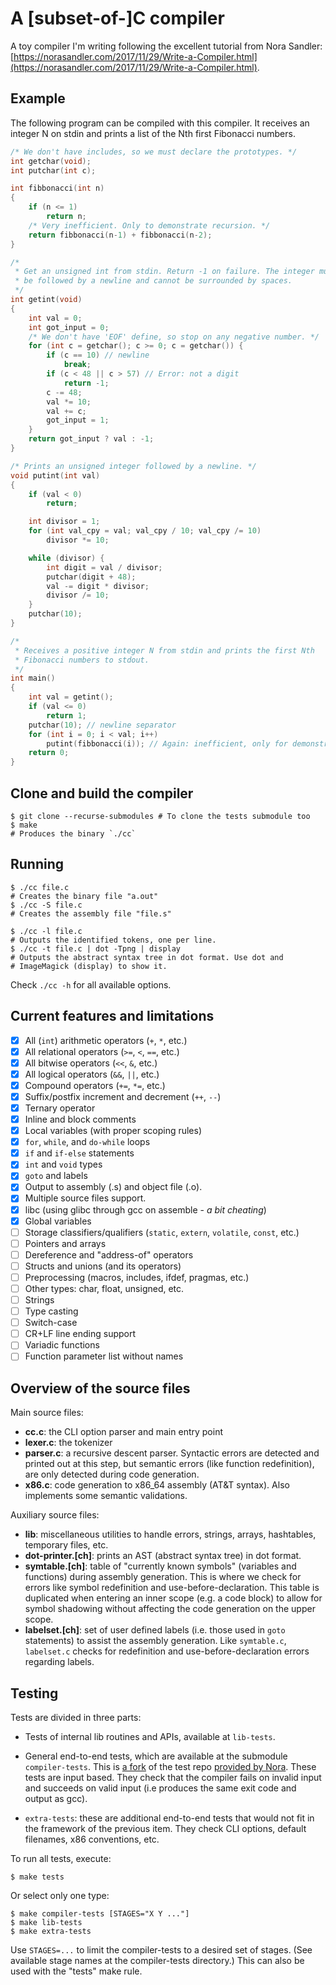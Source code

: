 # A [subset-of-]C compiler

A toy compiler I'm writing following the excellent tutorial from Nora Sandler:
[https://norasandler.com/2017/11/29/Write-a-Compiler.html](https://norasandler.com/2017/11/29/Write-a-Compiler.html).

## Example

The following program can be compiled with this compiler. It receives an
integer N on stdin and prints a list of the Nth first Fibonacci numbers.

```c
/* We don't have includes, so we must declare the prototypes. */
int getchar(void);
int putchar(int c);

int fibbonacci(int n)
{
	if (n <= 1)
		return n;
	/* Very inefficient. Only to demonstrate recursion. */
	return fibbonacci(n-1) + fibbonacci(n-2);
}

/*
 * Get an unsigned int from stdin. Return -1 on failure. The integer must
 * be followed by a newline and cannot be surrounded by spaces.
 */
int getint(void)
{
	int val = 0;
	int got_input = 0;
	/* We don't have 'EOF' define, so stop on any negative number. */
	for (int c = getchar(); c >= 0; c = getchar()) {
		if (c == 10) // newline
			break;
		if (c < 48 || c > 57) // Error: not a digit
			return -1;
		c -= 48;
		val *= 10;
		val += c;
		got_input = 1;
	}
	return got_input ? val : -1;
}

/* Prints an unsigned integer followed by a newline. */
void putint(int val)
{
	if (val < 0)
		return;

	int divisor = 1;
	for (int val_cpy = val; val_cpy / 10; val_cpy /= 10)
		divisor *= 10;

	while (divisor) {
		int digit = val / divisor;
		putchar(digit + 48);
		val -= digit * divisor;
		divisor /= 10;
	}
	putchar(10);
}

/*
 * Receives a positive integer N from stdin and prints the first Nth
 * Fibonacci numbers to stdout.
 */
int main()
{
	int val = getint();
	if (val <= 0)
		return 1;
	putchar(10); // newline separator
	for (int i = 0; i < val; i++)
		putint(fibbonacci(i)); // Again: inefficient, only for demonstration
	return 0;
}
```

## Clone and build the compiler

```shell
$ git clone --recurse-submodules # To clone the tests submodule too
$ make
# Produces the binary `./cc`
```

## Running

```shell
$ ./cc file.c
# Creates the binary file "a.out"
$ ./cc -S file.c
# Creates the assembly file "file.s"

$ ./cc -l file.c
# Outputs the identified tokens, one per line.
$ ./cc -t file.c | dot -Tpng | display
# Outputs the abstract syntax tree in dot format. Use dot and
# ImageMagick (display) to show it.
```

Check `./cc -h` for all available options.

## Current features and limitations

- [x] All (`int`) arithmetic operators (`+`, `*`, etc.)
- [x] All relational operators (`>=`, `<`, `==`, etc.)
- [x] All bitwise operators (`<<`, `&`, etc.)
- [x] All logical operators (`&&`, `||`, etc.)
- [x] Compound operators (`+=`, `*=`, etc.)
- [x] Suffix/postfix increment and decrement (`++`, `--`)
- [x] Ternary operator
- [x] Inline and block comments
- [x] Local variables (with proper scoping rules)
- [x] `for`, `while`, and `do-while` loops
- [x] `if` and `if-else` statements
- [x] `int` and `void` types
- [x] `goto` and labels
- [x] Output to assembly (.s) and object file (.o).
- [x] Multiple source files support.
- [x] libc (using glibc through gcc on assemble - _a bit cheating_) 
- [x] Global variables
- [ ] Storage classifiers/qualifiers (`static`, `extern`, `volatile`, `const`, etc.)
- [ ] Pointers and arrays
- [ ] Dereference and "address-of" operators
- [ ] Structs and unions (and its operators)
- [ ] Preprocessing (macros, includes, ifdef, pragmas, etc.)
- [ ] Other types: char, float, unsigned, etc.
- [ ] Strings
- [ ] Type casting
- [ ] Switch-case
- [ ] CR+LF line ending support
- [ ] Variadic functions
- [ ] Function parameter list without names

## Overview of the source files 

Main source files:

- **cc.c**: the CLI option parser and main entry point
- **lexer.c**: the tokenizer
- **parser.c**: a recursive descent parser. Syntactic errors are detected and
  printed out at this step, but semantic errors (like function redefinition),
  are only detected during code generation.
- **x86.c**: code generation to x86\_64 assembly (AT&T syntax). Also implements
  some semantic validations.

Auxiliary source files:

- **lib**: miscellaneous utilities to handle errors, strings, arrays,
  hashtables, temporary files, etc.
- **dot-printer.[ch]**: prints an AST (abstract syntax tree) in dot format.
- **symtable.[ch]**: table of "currently known symbols" (variables and
  functions) during assembly generation. This is where we check for errors like
  symbol redefinition and use-before-declaration. This table is duplicated when
  entering an inner scope (e.g. a code block) to allow for symbol shadowing
  without affecting the code generation on the upper scope.
- **labelset.[ch]**: set of user defined labels (i.e. those used in `goto`
  statements) to assist the assembly generation. Like `symtable.c`, `labelset.c`
  checks for redefinition and use-before-declaration errors regarding labels.

## Testing

Tests are divided in three parts:

- Tests of internal lib routines and APIs, available at `lib-tests`.

- General end-to-end tests, which are available at the submodule
  `compiler-tests`. This is [a
  fork](https://github.com/matheustavares/c-compiler-tests) of the test repo
  [provided by Nora](https://github.com/nlsandler/write_a_c_compiler). These
  tests are input based. They check that the compiler fails on invalid
  input and succeeds on valid input (i.e produces the same exit code and output
  as gcc).

- `extra-tests`: these are additional end-to-end tests that would not fit
  in the framework of the previous item. They check CLI options, default
  filenames, x86 conventions, etc.

To run all tests, execute:

```shell
$ make tests
```

Or select only one type:

```shell
$ make compiler-tests [STAGES="X Y ..."]
$ make lib-tests
$ make extra-tests
```

Use `STAGES=...` to limit the compiler-tests to a desired set of stages. (See
available stage names at the compiler-tests directory.) This can also be used
with the "tests" make rule.
